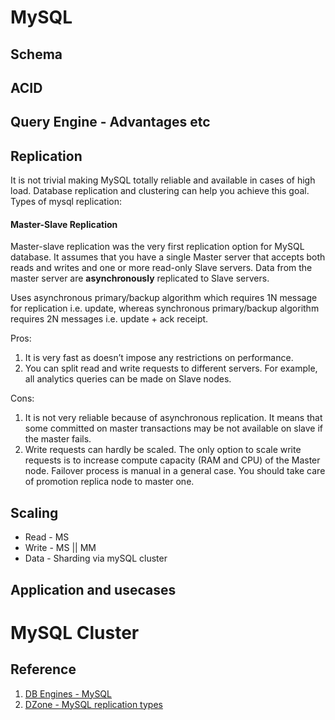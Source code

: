 # MySQL
## Schema

## ACID

## Query Engine - Advantages etc

## Replication
It is not trivial making MySQL totally reliable and available in cases of high load. Database replication and clustering can help you achieve this goal. Types of mysql replication:
#### Master-Slave Replication
Master-slave replication was the very first replication option for MySQL database. It assumes that you have a single Master server that accepts both reads and writes and one or more read-only Slave servers. Data from the master server are **asynchronously** replicated to Slave servers.

Uses asynchronous primary/backup algorithm which requires 1N message for replication i.e. update, whereas synchronous primary/backup algorithm requires 2N messages i.e. update + ack receipt.

Pros: 
1. It is very fast as doesn’t impose any restrictions on performance.
2. You can split read and write requests to different servers. For example, all analytics queries can be made on Slave nodes.

Cons:
1. It is not very reliable because of asynchronous replication. It means that some committed on master transactions may be not available on slave if the master fails.
2. Write requests can hardly be scaled. The only option to scale write requests is to increase compute capacity (RAM and CPU) of the Master node.
Failover process is manual in a general case. You should take care of promotion replica node to master one.

## Scaling
   - Read - MS
   - Write - MS || MM
   - Data - Sharding via mySQL cluster
## Application and usecases

# MySQL Cluster

## Reference
1. [DB Engines - MySQL](https://db-engines.com/en/system/MySQL)
2. [DZone - MySQL replication types](https://dzone.com/articles/pros-and-cons-of-mysql-replication-types)
